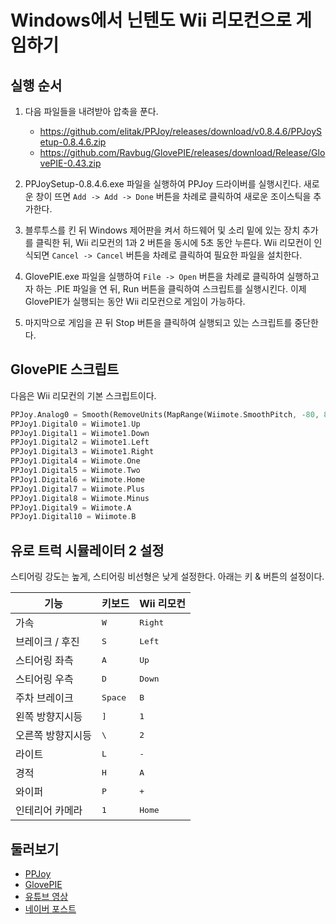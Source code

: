 # Windows에서 닌텐도 Wii 리모컨으로 게임하기

## 실행 순서

1. 다음 파일들을 내려받아 압축을 푼다.
	* <https://github.com/elitak/PPJoy/releases/download/v0.8.4.6/PPJoySetup-0.8.4.6.zip>
	* <https://github.com/Ravbug/GlovePIE/releases/download/Release/GlovePIE-0.43.zip>

2. PPJoySetup-0.8.4.6.exe 파일을 실행하여 PPJoy 드라이버를 실행시킨다. 새로운 창이 뜨면 `Add -> Add ->
	Done` 버튼을 차례로 클릭하여 새로운 조이스틱을 추가한다.

3. 블루투스를 킨 뒤 Windows 제어판을 켜서 하드웨어 및 소리 밑에 있는 장치 추가를 클릭한 뒤, Wii 리모컨의 1과 2 버튼을
	동시에 5초 동안 누른다. Wii 리모컨이 인식되면 `Cancel -> Cancel` 버튼을 차례로 클릭하여 필요한 파일을 설치한다.

4. GlovePIE.exe 파일을 실행하여 `File -> Open` 버튼을 차례로 클릭하여 실행하고자 하는 .PIE 파일을 연 뒤, Run
	버튼을 클릭하여 스크립트를 실행시킨다. 이제 GlovePIE가 실행되는 동안 Wii 리모컨으로 게임이 가능하다.

5. 마지막으로 게임을 끈 뒤 Stop 버튼을 클릭하여 실행되고 있는 스크립트를 중단한다.

## GlovePIE 스크립트

다음은 Wii 리모컨의 기본 스크립트이다.

```rust
PPJoy.Analog0 = Smooth(RemoveUnits(MapRange(Wiimote.SmoothPitch, -80, 80, -1, 1)))
PPJoy1.Digital0 = Wiimote1.Up
PPJoy1.Digital1 = Wiimote1.Down
PPJoy1.Digital2 = Wiimote1.Left
PPJoy1.Digital3 = Wiimote1.Right
PPJoy1.Digital4 = Wiimote.One
PPJoy1.Digital5 = Wiimote.Two
PPJoy1.Digital6 = Wiimote.Home
PPJoy1.Digital7 = Wiimote.Plus
PPJoy1.Digital8 = Wiimote.Minus
PPJoy1.Digital9 = Wiimote.A
PPJoy1.Digital10 = Wiimote.B
```

## 유로 트럭 시뮬레이터 2 설정

스티어링 강도는 높게, 스티어링 비선형은 낮게 설정한다. 아래는 키 & 버튼의 설정이다.

| 기능 | 키보드 | Wii 리모컨 |
| - | - | - |
| 가속 | <kbd>W</kbd> | <kbd>Right</kbd> |
| 브레이크 / 후진 | <kbd>S</kbd> | <kbd>Left</kbd> |
| 스티어링 좌측 | <kbd>A</kbd> | <kbd>Up</kbd> |
| 스티어링 우측 | <kbd>D</kbd> | <kbd>Down</kbd> |
| 주차 브레이크 | <kbd>Space</kbd> | <kbd>B</kbd> |
| 왼쪽 방향지시등 | <kbd>]</kbd> | <kbd>1</kbd> |
| 오른쪽 방향지시등 | <kbd>\\</kbd> | <kbd>2</kbd> |
| 라이트 | <kbd>L</kbd> | <kbd>-</kbd> |
| 경적 | <kbd>H</kbd> | <kbd>A</kbd> |
| 와이퍼 | <kbd>P</kbd> | <kbd>+</kbd> |
| 인테리어 카메라 | <kbd>1</kbd> | <kbd>Home</kbd> |

## 둘러보기

* [PPJoy](https://github.com/elitak/PPJoy)
* [GlovePIE](https://github.com/Ravbug/GlovePIE)
* [유튜브 영상](https://www.youtube.com/watch?v=QH6h2dO_eYY)
* [네이버 포스트](https://m.blog.naver.com/truecg/10154582210)
